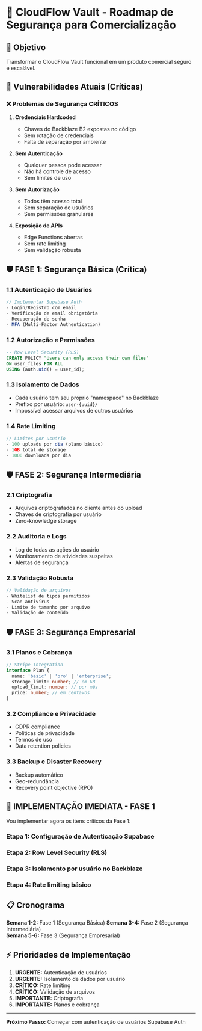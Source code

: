 # 🔐 CloudFlow Vault - Roadmap de Segurança para Comercialização

## 🎯 Objetivo
Transformar o CloudFlow Vault funcional em um produto comercial seguro e escalável.

## 🚨 Vulnerabilidades Atuais (Críticas)

### ❌ Problemas de Segurança CRÍTICOS

1. **Credenciais Hardcoded**
   - Chaves do Backblaze B2 expostas no código
   - Sem rotação de credenciais
   - Falta de separação por ambiente

2. **Sem Autenticação**
   - Qualquer pessoa pode acessar
   - Não há controle de acesso
   - Sem limites de uso

3. **Sem Autorização**
   - Todos têm acesso total
   - Sem separação de usuários
   - Sem permissões granulares

4. **Exposição de APIs**
   - Edge Functions abertas
   - Sem rate limiting
   - Sem validação robusta

## 🛡️ FASE 1: Segurança Básica (Crítica)

### 1.1 Autenticação de Usuários
```typescript
// Implementar Supabase Auth
- Login/Registro com email
- Verificação de email obrigatória
- Recuperação de senha
- MFA (Multi-Factor Authentication)
```

### 1.2 Autorização e Permissões
```sql
-- Row Level Security (RLS)
CREATE POLICY "Users can only access their own files" 
ON user_files FOR ALL 
USING (auth.uid() = user_id);
```

### 1.3 Isolamento de Dados
- Cada usuário tem seu próprio "namespace" no Backblaze
- Prefixo por usuário: `user-{uuid}/`
- Impossível acessar arquivos de outros usuários

### 1.4 Rate Limiting
```typescript
// Limites por usuário
- 100 uploads por dia (plano básico)
- 1GB total de storage
- 1000 downloads por dia
```

## 🛡️ FASE 2: Segurança Intermediária

### 2.1 Criptografia
- Arquivos criptografados no cliente antes do upload
- Chaves de criptografia por usuário
- Zero-knowledge storage

### 2.2 Auditoria e Logs
- Log de todas as ações do usuário
- Monitoramento de atividades suspeitas
- Alertas de segurança

### 2.3 Validação Robusta
```typescript
// Validação de arquivos
- Whitelist de tipos permitidos
- Scan antivírus
- Limite de tamanho por arquivo
- Validação de conteúdo
```

## 🛡️ FASE 3: Segurança Empresarial

### 3.1 Planos e Cobrança
```typescript
// Stripe Integration
interface Plan {
  name: 'basic' | 'pro' | 'enterprise';
  storage_limit: number; // em GB
  upload_limit: number; // por mês
  price: number; // em centavos
}
```

### 3.2 Compliance e Privacidade
- GDPR compliance
- Políticas de privacidade
- Termos de uso
- Data retention policies

### 3.3 Backup e Disaster Recovery
- Backup automático
- Geo-redundância
- Recovery point objective (RPO)

## 🚀 IMPLEMENTAÇÃO IMEDIATA - FASE 1

Vou implementar agora os itens críticos da Fase 1:

### Etapa 1: Configuração de Autenticação Supabase
### Etapa 2: Row Level Security (RLS)
### Etapa 3: Isolamento por usuário no Backblaze
### Etapa 4: Rate limiting básico

## 📋 Cronograma

**Semana 1-2:** Fase 1 (Segurança Básica)
**Semana 3-4:** Fase 2 (Segurança Intermediária)  
**Semana 5-6:** Fase 3 (Segurança Empresarial)

## ⚡ Prioridades de Implementação

1. **URGENTE:** Autenticação de usuários
2. **URGENTE:** Isolamento de dados por usuário
3. **CRÍTICO:** Rate limiting
4. **CRÍTICO:** Validação de arquivos
5. **IMPORTANTE:** Criptografia
6. **IMPORTANTE:** Planos e cobrança

---

**Próximo Passo:** Começar com autenticação de usuários Supabase Auth
